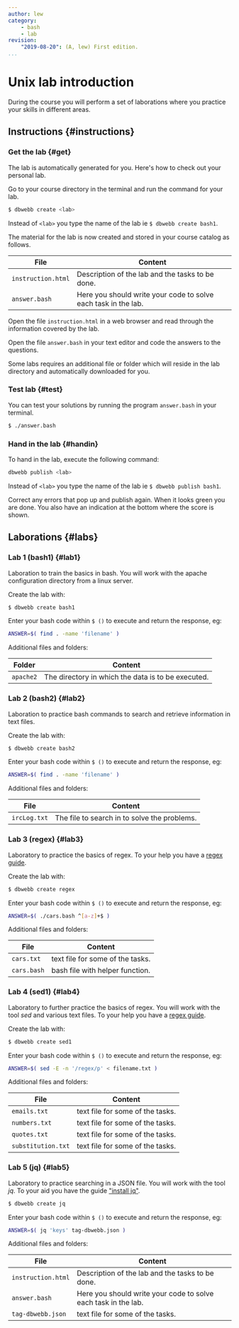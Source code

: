 ```yaml
---
author: lew
category:
    - bash
    - lab
revision:
    "2019-08-20": (A, lew) First edition.
...
```

Unix lab introduction
==================================

During the course you will perform a set of laborations where you practice your skills in different areas.

<!--more-->



Instructions {#instructions}
-----------------------

### Get the lab {#get}

The lab is automatically generated for you. Here's how to check out your personal lab.

Go to your course directory in the terminal and run the command for your lab.

```bash
$ dbwebb create <lab>
```

Instead of `<lab>` you type the name of the lab ie `$ dbwebb create bash1`.

The material for the lab is now created and stored in your course catalog as follows.

| File               | Content                                                        |
|--------------------|----------------------------------------------------------------|
| `instruction.html` | Description of the lab and the tasks to be done.               |
| `answer.bash`      | Here you should write your code to solve each task in the lab. |

Open the file `instruction.html` in a web browser and read through the information covered by the lab.

Open the file `answer.bash` in your text editor and code the answers to the questions.

Some labs requires an additional file or folder which will reside in the lab directory and automatically downloaded for you.



### Test lab {#test}

You can test your solutions by running the program `answer.bash` in your terminal.

```bash
$ ./answer.bash
```



### Hand in the lab {#handin}

To hand in the lab, execute the following command:

```bash
dbwebb publish <lab>
```

Instead of `<lab>` you type the name of the lab ie `$ dbwebb publish bash1`.

Correct any errors that pop up and publish again. When it looks green you are done. You also have an indication at the bottom where the score is shown.



Laborations {#labs}
-----------------------

### Lab 1 (bash1) {#lab1}

Laboration to train the basics in bash. You will work with the apache configuration directory from a linux server.

Create the lab with:

```bash
$ dbwebb create bash1
```

Enter your bash code within `$ ()` to execute and return the response, eg:

```bash
ANSWER=$( find . -name 'filename' )
```

Additional files and folders:

| Folder             | Content                                             |
|--------------------|-----------------------------------------------------|
| `apache2`          | The directory in which the data is to be executed.  |



### Lab 2 (bash2) {#lab2}

Laboration to practice bash commands to search and retrieve information in text files.

Create the lab with:

```bash
$ dbwebb create bash2
```

Enter your bash code within `$ ()` to execute and return the response, eg:

```bash
ANSWER=$( find . -name 'filename' )
```

Additional files and folders:

| File             | Content                                            |
|--------------------|--------------------------------------------------|
| `ircLog.txt`          | The file to search in to solve the problems.  |



### Lab 3 (regex) {#lab3}

Laboratory to practice the basics of regex. To your help you have a [regex guide](guide/get-started-with-regex/intro).

Create the lab with:

```bash
$ dbwebb create regex
```

Enter your bash code within `$ ()` to execute and return the response, eg:

```bash
ANSWER=$( ./cars.bash ^[a-z]+$ )
```

Additional files and folders:

| File               | Content                            |
|--------------------|------------------------------------|
| `cars.txt`       | text file for some of the tasks.   |
| `cars.bash`      | bash file with helper function.   |



### Lab 4 (sed1) {#lab4}

Laboratory to further practice the basics of regex. You will work with the tool *sed* and various text files. To your help you have a [regex guide](guide/get-started-with-regex/intro).

Create the lab with:

```bash
$ dbwebb create sed1
```

Enter your bash code within `$ ()` to execute and return the response, eg:

```bash
ANSWER=$( sed -E -n '/regex/p' < filename.txt )
```

Additional files and folders:

| File               | Content                            |
|--------------------|------------------------------------|
| `emails.txt`       | text file for some of the tasks.   |
| `numbers.txt`      | text file for some of the tasks.   |
| `quotes.txt`       | text file for some of the tasks.   |
| `substitution.txt` | text file for some of the tasks.   |



### Lab 5 (jq) {#lab5}

Laboratory to practice searching in a JSON file. You will work with the tool *jq*. To your aid you have the guide ["install jq"](kunskap/install-jq).

```bash
$ dbwebb create jq
```

Enter your bash code within `$ ()` to execute and return the response, eg:

```bash
ANSWER=$( jq 'keys' tag-dbwebb.json )
```

Additional files and folders:

| File                | Content                                                              |
|--------------------|-----------------------------------------------------------------------|
| `instruction.html` | Description of the lab and the tasks to be done.               |
| `answer.bash`      | Here you should write your code to solve each task in the lab. |
| `tag-dbwebb.json`          | text file for some of the tasks.                              |
